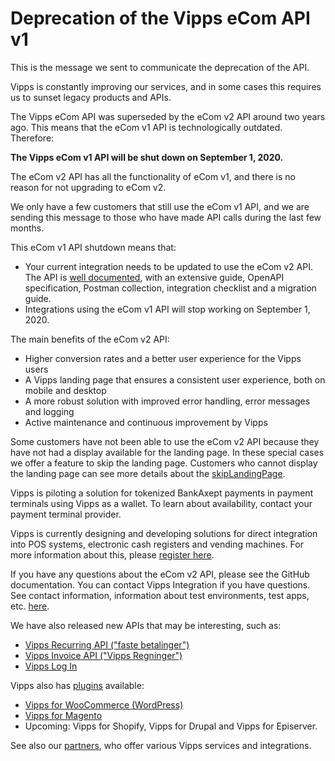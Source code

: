 <!-- START_METADATA
---
draft: true
---
END_METADATA -->

# Deprecation of the Vipps eCom API v1

This is the message we sent to communicate the deprecation of the API.

Vipps is constantly improving our services, and in some cases this requires us
to sunset legacy products and APIs.

The Vipps eCom API was superseded by the eCom v2 API around two years ago.
This means that the eCom v1 API is technologically outdated.
Therefore:

**The Vipps eCom v1 API will be shut down on September 1, 2020.**

The eCom v2 API has all the functionality of eCom v1, and there is no reason
for not upgrading to eCom v2.

We only have a few customers that still use the eCom v1 API, and we are sending
this message to those who have made API calls during the last few months.

This eCom v1 API shutdown means that:

* Your current integration needs to be updated to use the eCom v2 API. The API
  is [well documented](https://developer.vippsmobilepay.com/docs/APIs/ecom-api), with an
  extensive guide, OpenAPI specification, Postman collection, integration
  checklist and a migration guide.
* Integrations using the eCom v1 API will stop working on September 1, 2020.

The main benefits of the eCom v2 API:

* Higher conversion rates and a better user experience for the Vipps users
* A Vipps landing page that ensures a consistent user experience, both on mobile and desktop
* A more robust solution with improved error handling, error messages and logging
* Active maintenance and continuous improvement by Vipps

Some customers have not been able to use the eCom v2 API because they have not
had a display available for the landing page. In these special cases we offer a
feature to skip the landing page. Customers who cannot display the landing page
can see more details about the
[skipLandingPage](https://developer.vippsmobilepay.com/docs/vipps-developers/common-topics/vipps-landing-page#skip-landing-page).

Vipps is piloting a solution for tokenized BankAxept payments in payment terminals using Vipps
as a wallet. To learn about availability, contact your payment terminal provider.

Vipps is currently designing and developing solutions for direct integration into POS systems, electronic cash registers and vending machines. For more information about this, please [register here](https://forms.office.com/Pages/ResponsePage.aspx?id=XcJbgGSO1k6NJDiDyQaMWuVjn37JcrJJgJkaJ8cPvvVUQVdLVk9PTkZTRDBLSFRRNzQxTlc2VThZMS4u).

If you have any questions about the eCom v2 API, please see the GitHub documentation.
You can contact Vipps Integration if you have questions. See contact information,
information about test environments, test apps, etc. [here](https://developer.vippsmobilepay.com/docs/vipps-developers).

We have also released new APIs that may be interesting, such as:

* [Vipps Recurring API ("faste betalinger")](https://developer.vippsmobilepay.com/docs/APIs/recurring-api)
* [Vipps Invoice API ("Vipps Regninger")](https://github.com/vippsas/vipps-invoice-api)
* [Vipps Log In](https://developer.vippsmobilepay.com/docs/APIs/login-api)

Vipps also has [plugins](https://developer.vippsmobilepay.com/docs/vipps-plugins) available:

* [Vipps for WooCommerce (WordPress)](https://wordpress.org/plugins/woo-vipps/)
* [Vipps for Magento](https://www.vipps.no/produkter-og-tjenester/bedrift/ta-betalt-paa-nett/ta-betalt-paa-nett/magento/)
* Upcoming: Vipps for Shopify, Vipps for Drupal and Vipps for Episerver.

See also our
[partners](https://www.vipps.no/produkter-og-tjenester/bedrift/ta-betalt-paa-nett/ta-betalt-paa-nett/#kom-i-gang-med-vipps-pa-nett-category-1),
who offer various Vipps services and integrations.
